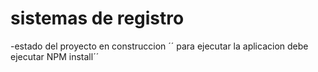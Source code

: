 <h1> sistemas de registro </h1>
-estado del proyecto en construccion
´´ para ejecutar la aplicacion debe ejecutar NPM install´´

